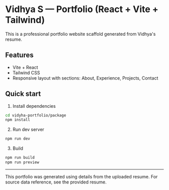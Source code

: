 # Vidhya S — Portfolio (React + Vite + Tailwind)

This is a professional portfolio website scaffold generated from Vidhya's resume.

## Features
- Vite + React
- Tailwind CSS
- Responsive layout with sections: About, Experience, Projects, Contact

## Quick start

1. Install dependencies
```bash
cd vidyha-portfolio/package
npm install
```

2. Run dev server
```bash
npm run dev
```

3. Build
```bash
npm run build
npm run preview
```

---

This portfolio was generated using details from the uploaded resume. For source data reference, see the provided resume. 
